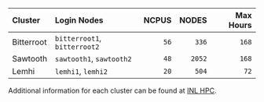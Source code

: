| Cluster | Login Nodes | NCPUS | NODES | Max Hours |
| :- | :- | -: | -: | -: |
| Bitterroot | `bitterroot1`, `bitterroot2` | `56` | `336` | `168` |
| Sawtooth | `sawtooth1`, `sawtooth2` | `48` | `2052` | `168` |
| Lemhi | `lemhi1`, `lemhi2` | `20` | `504` | `72` |

Additional information for each cluster can be found at [INL HPC](https://inl.gov/hpc).
